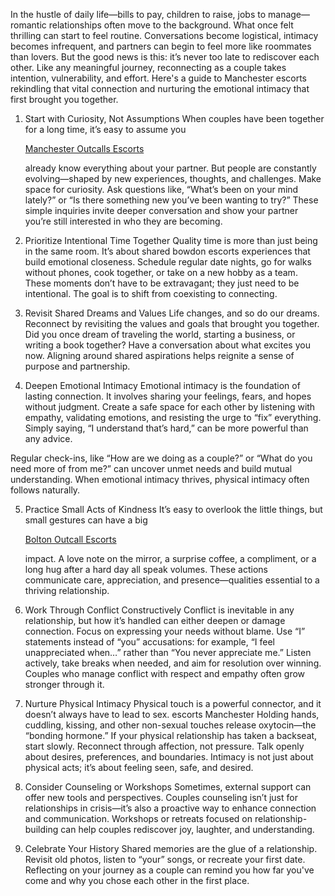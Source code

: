 In the hustle of daily life—bills to pay, children to raise, jobs to manage—romantic relationships often move to the background. What once felt thrilling can start to feel routine. Conversations become logistical, intimacy becomes infrequent, and partners can begin to feel more like roommates than lovers. But the good news is this: it’s never too late to rediscover each other. Like any meaningful journey, reconnecting as a couple takes intention, vulnerability, and effort. Here's a guide to Manchester escorts rekindling that vital connection and nurturing the emotional intimacy that first brought you together.

1. Start with Curiosity, Not Assumptions
When couples have been together for a long time, it’s easy to assume you <p><a href="https://www.playmatesescorts.co.uk/">Manchester Outcalls Escorts</a></p> already know everything about your partner. But people are constantly evolving—shaped by new experiences, thoughts, and challenges. Make space for curiosity. Ask questions like, “What’s been on your mind lately?” or “Is there something new you’ve been wanting to try?” These simple inquiries invite deeper conversation and show your partner you’re still interested in who they are becoming.

2. Prioritize Intentional Time Together
Quality time is more than just being in the same room. It’s about shared bowdon escorts experiences that build emotional closeness. Schedule regular date nights, go for walks without phones, cook together, or take on a new hobby as a team. These moments don’t have to be extravagant; they just need to be intentional. The goal is to shift from coexisting to connecting.

3. Revisit Shared Dreams and Values
Life changes, and so do our dreams. Reconnect by revisiting the values and goals that brought you together. Did you once dream of traveling the world, starting a business, or writing a book together? Have a conversation about what excites you now. Aligning around shared aspirations helps reignite a sense of purpose and partnership.

4. Deepen Emotional Intimacy
Emotional intimacy is the foundation of lasting connection. It involves sharing your feelings, fears, and hopes without judgment. Create a safe space for each other by listening with empathy, validating emotions, and resisting the urge to “fix” everything. Simply saying, “I understand that’s hard,” can be more powerful than any advice.

Regular check-ins, like “How are we doing as a couple?” or “What do you need more of from me?” can uncover unmet needs and build mutual understanding. When emotional intimacy thrives, physical intimacy often follows naturally.

5. Practice Small Acts of Kindness
It’s easy to overlook the little things, but small gestures can have a big <p><a href="http://playmatesescorts.co.uk/bolton-escorts/">Bolton Outcall Escorts</a></p> impact. A love note on the mirror, a surprise coffee, a compliment, or a long hug after a hard day all speak volumes. These actions communicate care, appreciation, and presence—qualities essential to a thriving relationship.

6. Work Through Conflict Constructively
Conflict is inevitable in any relationship, but how it’s handled can either deepen or damage connection. Focus on expressing your needs without blame. Use “I” statements instead of “you” accusations: for example, “I feel unappreciated when…” rather than “You never appreciate me.” Listen actively, take breaks when needed, and aim for resolution over winning. Couples who manage conflict with respect and empathy often grow stronger through it.

7. Nurture Physical Intimacy
Physical touch is a powerful connector, and it doesn’t always have to lead to sex. escorts Manchester Holding hands, cuddling, kissing, and other non-sexual touches release oxytocin—the “bonding hormone.” If your physical relationship has taken a backseat, start slowly. Reconnect through affection, not pressure. Talk openly about desires, preferences, and boundaries. Intimacy is not just about physical acts; it’s about feeling seen, safe, and desired.

8. Consider Counseling or Workshops
Sometimes, external support can offer new tools and perspectives. Couples counseling isn’t just for relationships in crisis—it’s also a proactive way to enhance connection and communication. Workshops or retreats focused on relationship-building can help couples rediscover joy, laughter, and understanding.

9. Celebrate Your History
Shared memories are the glue of a relationship. Revisit old photos, listen to “your” songs, or recreate your first date. Reflecting on your journey as a couple can remind you how far you've come and why you chose each other in the first place.
